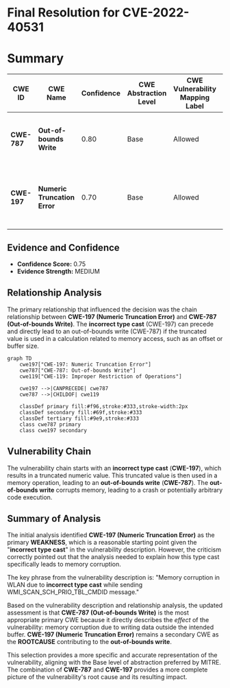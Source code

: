 # Final Resolution for CVE-2022-40531

# Summary
| CWE ID | CWE Name | Confidence | CWE Abstraction Level | CWE Vulnerability Mapping Label | CWE-Vulnerability Mapping Notes |
|---|---|---|---|---|---|
| **CWE-787** | **Out-of-bounds Write** | 0.80 | Base | Allowed | Primary CWE: Root cause leading to memory corruption |
| **CWE-197** | **Numeric Truncation Error** | 0.70 | Base | Allowed | Secondary Candidate: Incorrect type cast that leads to out-of-bounds write |

## Evidence and Confidence

*   **Confidence Score:** 0.75
*   **Evidence Strength:** MEDIUM

## Relationship Analysis
The primary relationship that influenced the decision was the chain relationship between **CWE-197 (Numeric Truncation Error)** and **CWE-787 (Out-of-bounds Write)**. The **incorrect type cast** (CWE-197) can precede and directly lead to an out-of-bounds write (CWE-787) if the truncated value is used in a calculation related to memory access, such as an offset or buffer size.

```mermaid
graph TD
    cwe197["CWE-197: Numeric Truncation Error"]
    cwe787["CWE-787: Out-of-bounds Write"]
    cwe119["CWE-119: Improper Restriction of Operations"]
    
    cwe197 -->|CANPRECEDE| cwe787
    cwe787 -->|CHILDOF| cwe119
    
    classDef primary fill:#f96,stroke:#333,stroke-width:2px
    classDef secondary fill:#69f,stroke:#333
    classDef tertiary fill:#9e9,stroke:#333
    class cwe787 primary
    class cwe197 secondary
```

## Vulnerability Chain
The vulnerability chain starts with an **incorrect type cast** (**CWE-197**), which results in a truncated numeric value. This truncated value is then used in a memory operation, leading to an **out-of-bounds write** (**CWE-787**). The **out-of-bounds write** corrupts memory, leading to a crash or potentially arbitrary code execution.

## Summary of Analysis
The initial analysis identified **CWE-197 (Numeric Truncation Error)** as the primary **WEAKNESS**, which is a reasonable starting point given the "**incorrect type cast**" in the vulnerability description. However, the criticism correctly pointed out that the analysis needed to explain how this type cast specifically leads to memory corruption.

The key phrase from the vulnerability description is: "Memory corruption in WLAN due to **incorrect type cast** while sending WMI_SCAN_SCH_PRIO_TBL_CMDID message."

Based on the vulnerability description and relationship analysis, the updated assessment is that **CWE-787 (Out-of-bounds Write)** is the most appropriate primary CWE because it directly describes the *effect* of the vulnerability: memory corruption due to writing data outside the intended buffer. **CWE-197 (Numeric Truncation Error)** remains a secondary CWE as the **ROOTCAUSE** contributing to the **out-of-bounds write**.

This selection provides a more specific and accurate representation of the vulnerability, aligning with the Base level of abstraction preferred by MITRE. The combination of **CWE-787** and **CWE-197** provides a more complete picture of the vulnerability's root cause and its resulting impact.